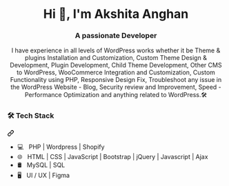 <h1 align="center">Hi 👋, I'm Akshita Anghan</h1>
<h3 align="center">A passionate Developer</h3>
<p align="center">I have experience in all levels of WordPress works whether it be Theme & plugins Installation and Customization, Custom Theme Design & Development, Plugin Development, Child Theme Development, Other CMS to WordPress, WooCommerce Integration and Customization, Custom Functionality using PHP, Responsive Design Fix, Troubleshoot any issue in the WordPress Website - Blog, Security review and Improvement, Speed - Performance Optimization and anything related to WordPress.🛠️</p>
<div class="markdown-heading" dir="auto">
  <h3 class="heading-element" dir="auto">🛠 Tech Stack</h3>
  <a id="user-content--tech-stack" class="anchor" aria-label="Permalink: 🛠 Tech Stack" href="#-tech-stack">
    <svg class="octicon octicon-link" viewBox="0 0 16 16" version="1.1" width="16" height="16" aria-hidden="true">
      <path d="m7.775 3.275 1.25-1.25a3.5 3.5 0 1 1 4.95 4.95l-2.5 2.5a3.5 3.5 0 0 1-4.95 0 .751.751 0 0 1 .018-1.042.751.751 0 0 1 1.042-.018 1.998 1.998 0 0 0 2.83 0l2.5-2.5a2.002 2.002 0 0 0-2.83-2.83l-1.25 1.25a.751.751 0 0 1-1.042-.018.751.751 0 0 1-.018-1.042Zm-4.69 9.64a1.998 1.998 0 0 0 2.83 0l1.25-1.25a.751.751 0 0 1 1.042.018.751.751 0 0 1 .018 1.042l-1.25 1.25a3.5 3.5 0 1 1-4.95-4.95l2.5-2.5a3.5 3.5 0 0 1 4.95 0 .751.751 0 0 1-.018 1.042.751.751 0 0 1-1.042.018 1.998 1.998 0 0 0-2.83 0l-2.5 2.5a1.998 1.998 0 0 0 0 2.83Z"></path>
    </svg>
  </a>
</div>
<ul dir="auto">
  <li>💻 &nbsp; PHP | Wordpress | Shopify </li>
  <li>🌐 &nbsp; HTML | CSS | JavaScript | Bootstrap | jQuery | Javascript | Ajax </li>
  <li>🛢 &nbsp; MySQL | SQL</li>
  <li>🖥 &nbsp; UI / UX | Figma </li>
</ul>
